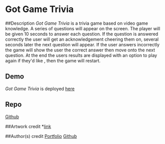 # Got Game Trivia

##Description
*Got Game Trivia* is a trivia game based on video game knowledge.  A series of questions will appear on the screen.  The player will be given 10 seconds to answer each question.  If the question is answered correctly the user will get an acknowledgement cheering them on, several seconds later the next question will appear.  If the user answers incorrectly the game will show the user the correct answer then move onto the next question.  At the end the users results are displayed with an option to play again if they'd like , then the game will restart.

## Demo
*Got Game Trivia* is deployed [here](https://mbarbotiko.github.io/TriviaGame/)

## Repo
[Github](https://github.com/Mbarbotiko/TriviaGame)

##Artwork credit
*[link](https://www.pinterest.co.uk/pin/307792955761221372/)

##Author(s) credit
[Portfolio](https://mbarbotiko.github.io/)
[Github](https://github.com/Mbarbotiko/)


